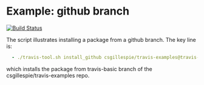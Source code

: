 Example: github branch
==========================
[![Build Status](https://travis-ci.org/csgillespie/travis-examples.png?branch=travis-github-branch)](https://travis-ci.org/csgillespie/travis-examples)

The script illustrates installing a package from a github branch. The key line is:
```yml
  - ./travis-tool.sh install_github csgillespie/travis-examples@travis-basic
```
which installs the package from travis-basic branch of the csgillespie/travis-examples repo.